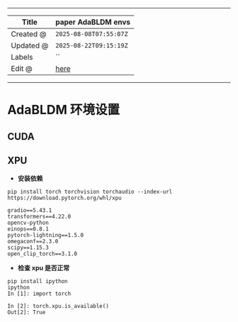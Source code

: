 -----

| Title     | paper AdaBLDM envs                                    |
| --------- | ----------------------------------------------------- |
| Created @ | `2025-08-08T07:55:07Z`                                |
| Updated @ | `2025-08-22T09:15:19Z`                                |
| Labels    | \`\`                                                  |
| Edit @    | [here](https://github.com/junxnone/aiwiki/issues/524) |

-----

# AdaBLDM 环境设置

## CUDA

## XPU

  - **安装依赖**

<!-- end list -->

    pip install torch torchvision torchaudio --index-url https://download.pytorch.org/whl/xpu

    gradio==5.43.1
    transformers==4.22.0
    opencv-python
    einops==0.8.1
    pytorch-lightning==1.5.0
    omegaconf==2.3.0
    scipy==1.15.3
    open_clip_torch==3.1.0

  - **检查 xpu 是否正常**

<!-- end list -->

``` 
pip install ipython
ipython
In [1]: import torch

In [2]: torch.xpu.is_available()
Out[2]: True

```
